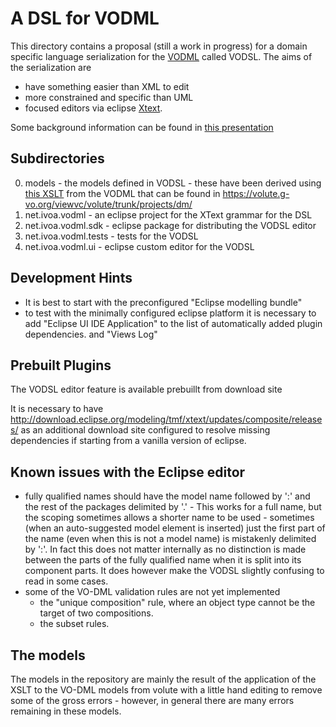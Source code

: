 A DSL for VODML
===============

This directory contains a proposal (still a work in progress) for a domain specific language serialization 
for the [VODML](http://www.ivoa.net/documents/VODML) called VODSL. 
The aims of the serialization are

 - have something easier than XML to edit
 - more constrained and specific than UML
 - focused editors via eclipse [Xtext](https://eclipse.org/Xtext).
 
 Some background information can be found in [this presentation](VODSL_VODML_PAH.pdf)
  
Subdirectories
--------------

 0. models - the models defined in VODSL - these have been derived using
    [this XSLT](models/vo-dml2dsl.xsl) from the VODML that can be found in 
    https://volute.g-vo.org/viewvc/volute/trunk/projects/dm/
 1. net.ivoa.vodml - an eclipse project for the XText grammar for the DSL
 2. net.ivoa.vodml.sdk - eclipse package for distributing the VODSL editor
 3. net.ivoa.vodml.tests - tests for the VODSL
 4. net.ivoa.vodml.ui - eclipse custom editor for the VODSL
 
Development Hints
-----------------
 - It is best to start with the preconfigured "Eclipse modelling bundle" 
 - to test with the minimally configured eclipse platform it is necessary to add
 "Eclipse UI IDE Application" to the list of automatically added plugin dependencies.
 and "Views Log"
   
Prebuilt Plugins
-----------------

The VODSL editor feature is available prebuillt from download site

It is necessary to have  http://download.eclipse.org/modeling/tmf/xtext/updates/composite/releases/
as an additional download site configured to resolve missing dependencies if starting
from a vanilla version of eclipse.
 
Known issues with the Eclipse editor
------------------------------------

* fully qualified names should have the model name followed by ':' and the rest of the packages delimited by '.' -
   This works for a full name, but the scoping sometimes allows a shorter name to be used - sometimes (when an auto-suggested model
   element is inserted) just the first part of the name (even when this is not a model name) is mistakenly delimited by ':'. 
   In fact this does not matter internally as no distinction is made between the 
   parts of the fully qualified name when it is split into its component parts.
   It does however make the VODSL slightly confusing to read in some cases.   
* some of the VO-DML validation rules are not yet implemented  
  - the "unique composition" rule, where an object type cannot be the target of 
      two compositions.
  - the subset rules.
   
The models
----------

The models in the repository are mainly the result of the application of the XSLT
to the VO-DML models from volute with a little hand editing to remove some of the 
gross errors - however, in general there are many errors remaining in these models.


    